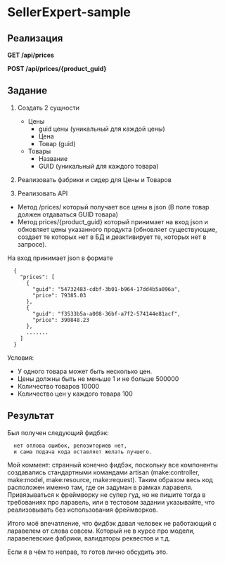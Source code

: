 # SellerExpert-sample
## Реализация
**GET /api/prices**

**POST /api/prices/{product_guid}**

## Задание
1. Создать 2 сущности
   
   - Цены
      - guid цены (уникальный для каждой цены)
      - Цена
      - Товар (guid)  
   - Товары
      - Название
      - GUID (уникальный для каждого товара)

2. Реализовать фабрики и сидер для Цены и Товаров
3. Реализовать API
  - Метод /prices/ который получает все цены в json (В поле товар должен отдаваться GUID товара)
  - Метод prices/{product_guid} который принимает на вход json и обновляет цены указанного продукта
  (обновляет существующие, создает те которых нет в БД и деактивирует те, которых нет в запросе).
   
  На вход принимает json в формате

      {
        "prices": [
          {
            "guid": "54732483-cdbf-3b01-b964-17dd4b5a096a",
            "price": 79385.03
          },
          {
            "guid": "f3533b5a-a008-36bf-a7f2-574144e81acf",
            "price": 390848.23
          },
          .......
        ]
      }

Условия:
- У одного товара может быть несколько цен.
- Цены должны быть не меньше 1 и не больше 500000
- Количество товаров 10000
- Количество цен у каждого товара 100

## Результат
Был получен следующий фидбэк:

      нет отлова ошибок, репозиториев нет, 
      и сама подача кода оставляет желать лучшего. 

Мой коммент: странный конечно фидбэк, поскольку все компоненты создавались стандартными командами
artisan (make:controller, make:model, make:resource, make:request). Таким образом весь код расположен именно там,
где он задуман в рамках ларавеля. Привязываться к фреймворку не супер гуд, но не пишите тогда в требованиях про
ларавель, или в тестовом задании указывайте, что реализовывать без использования фреймворков.

Итого моё впечатление, что фидбэк давал человек не работающий с ларавелем от слова совсем.
Который не в курсе про модели, ларавелевские фабрики, валидаторы реквестов и т.д.

Если я в чём то неправ, то готов лично обсудить это.
